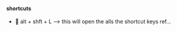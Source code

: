 
#### shortcuts

- :wine_glass:  alt + shft + L --> this will open the alls the shortcut keys ref...
